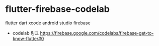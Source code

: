 # flutter-firebase-codelab

flutter
dart
xcode
android studio
firebase

* codelab 링크
https://firebase.google.com/codelabs/firebase-get-to-know-flutter#0
